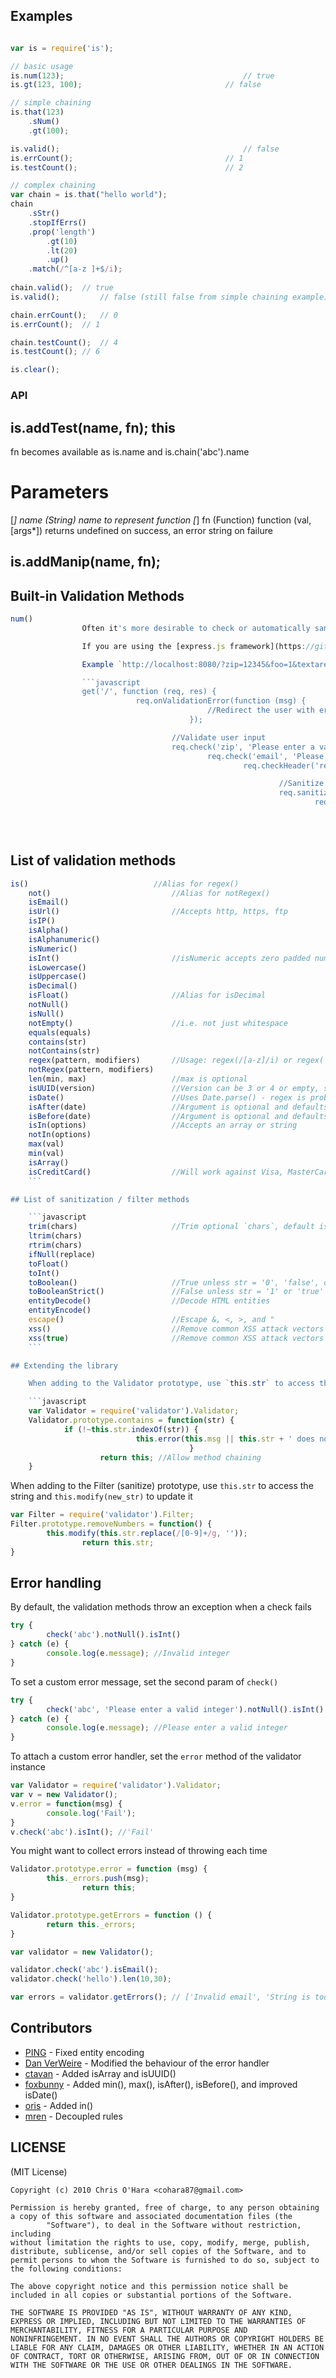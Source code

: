 <!--
**is-validation is a library for validating variables.**

To install is-validation, use [npm](http://github.com/isaacs/npm):

```bash
$ npm install is-validation
```

To use the library in the browser, include `validator-min.js`
-->

## Examples

```javascript

var is = require('is');

// basic usage
is.num(123);										// true
is.gt(123, 100);								// false

// simple chaining
is.that(123)
	.sNum()
	.gt(100);

is.valid();											// false
is.errCount();									// 1
is.testCount();									// 2

// complex chaining
var chain = is.that("hello world");
chain
	.sStr()
	.stopIfErrs()
	.prop('length')
		.gt(10)
		.lt(20)
		.up()
	.match(/^[a-z ]+$/i);
	
chain.valid();	// true
is.valid();			// false (still false from simple chaining example)

chain.errCount();	// 0
is.errCount();	// 1

chain.testCount();	// 4
is.testCount();	// 6

is.clear();

```

### API

## is.addTest(name, fn); this

fn becomes available as is.name and is.chain('abc').name

# Parameters
[*] name (String)
	name to represent function
[*] fn (Function)
	function (val, [args*]) returns undefined on success, an error string on failure

## is.addManip(name, fn);

## Built-in Validation Methods

```javascript
num()
				Often it's more desirable to check or automatically sanitize parameters by name (rather than the actual string). See [this gist](https://gist.github.com/752126) for instructions on binding the library to the `request` prototype.

				If you are using the [express.js framework](https://github.com/visionmedia/express) you can use the [express-validator middleware](https://github.com/ctavan/express-validator) to seamlessly integrate node-validator.

				Example `http://localhost:8080/?zip=12345&foo=1&textarea=large_string`

				```javascript
				get('/', function (req, res) {
						    req.onValidationError(function (msg) {
									        //Redirect the user with error 'msg'
									    });

								    //Validate user input
								    req.check('zip', 'Please enter a valid ZIP code').len(4,5).isInt();
										    req.check('email', 'Please enter a valid email').len(6,64).isEmail();
												    req.checkHeader('referer').contains('localhost');

														    //Sanitize user input
														    req.sanitize('textarea').xss();
																    req.sanitize('foo').toBoolean();

																		    //etc.
																		});
```

## List of validation methods

```javascript
is()                            //Alias for regex()
	not()                           //Alias for notRegex()
	isEmail()
	isUrl()                         //Accepts http, https, ftp
	isIP()
	isAlpha()
	isAlphanumeric()
	isNumeric()
	isInt()                         //isNumeric accepts zero padded numbers, e.g. '001', isInt doesn't
	isLowercase()
	isUppercase()
	isDecimal()
	isFloat()                       //Alias for isDecimal
	notNull()
	isNull()
	notEmpty()                      //i.e. not just whitespace
	equals(equals)
	contains(str)
	notContains(str)
	regex(pattern, modifiers)       //Usage: regex(/[a-z]/i) or regex('[a-z]','i')
	notRegex(pattern, modifiers)
	len(min, max)                   //max is optional
	isUUID(version)                 //Version can be 3 or 4 or empty, see http://en.wikipedia.org/wiki/Universally_unique_identifier
	isDate()                        //Uses Date.parse() - regex is probably a better choice
	isAfter(date)                   //Argument is optional and defaults to today. Comparison is non-inclusive
	isBefore(date)                  //Argument is optional and defaults to today. Comparison is non-inclusive
	isIn(options)                   //Accepts an array or string
	notIn(options)
	max(val)
	min(val)
	isArray()
	isCreditCard()                  //Will work against Visa, MasterCard, American Express, Discover, Diners Club, and JCB card numbering formats
	```

## List of sanitization / filter methods

	```javascript
	trim(chars)                     //Trim optional `chars`, default is to trim whitespace (\r\n\t )
	ltrim(chars)
	rtrim(chars)
	ifNull(replace)
	toFloat()
	toInt()
	toBoolean()                     //True unless str = '0', 'false', or str.length == 0
	toBooleanStrict()               //False unless str = '1' or 'true'
	entityDecode()                  //Decode HTML entities
	entityEncode()
	escape()                        //Escape &, <, >, and "
	xss()                           //Remove common XSS attack vectors from user-supplied HTML
	xss(true)                       //Remove common XSS attack vectors from images
	```

## Extending the library

	When adding to the Validator prototype, use `this.str` to access the string and `this.error(this.msg || default_msg)` when the string is invalid

	```javascript
	var Validator = require('validator').Validator;
	Validator.prototype.contains = function(str) {
		    if (!~this.str.indexOf(str)) {
					        this.error(this.msg || this.str + ' does not contain ' + str);
									    }
				    return this; //Allow method chaining
	}
```

When adding to the Filter (sanitize) prototype, use `this.str` to access the string and `this.modify(new_str)` to update it

```javascript
var Filter = require('validator').Filter;
Filter.prototype.removeNumbers = function() {
	    this.modify(this.str.replace(/[0-9]+/g, ''));
			    return this.str;
}
```

## Error handling

By default, the validation methods throw an exception when a check fails

```javascript
try {
	    check('abc').notNull().isInt()
} catch (e) {
	    console.log(e.message); //Invalid integer
}
```

To set a custom error message, set the second param of `check()`

```javascript
try {
	    check('abc', 'Please enter a valid integer').notNull().isInt()
} catch (e) {
	    console.log(e.message); //Please enter a valid integer
}
```

To attach a custom error handler, set the `error` method of the validator instance

```javascript
var Validator = require('validator').Validator;
var v = new Validator();
v.error = function(msg) {
	    console.log('Fail');
}
v.check('abc').isInt(); //'Fail'
```

You might want to collect errors instead of throwing each time

```javascript
Validator.prototype.error = function (msg) {
	    this._errors.push(msg);
			    return this;
}

Validator.prototype.getErrors = function () {
	    return this._errors;
}

var validator = new Validator();

validator.check('abc').isEmail();
validator.check('hello').len(10,30);

var errors = validator.getErrors(); // ['Invalid email', 'String is too small']
```

## Contributors

- [PING](https://github.com/PlNG) - Fixed entity encoding
- [Dan VerWeire](https://github.com/wankdanker) - Modified the behaviour of the error handler
- [ctavan](https://github.com/ctavan) - Added isArray and isUUID()
- [foxbunny](https://github.com/foxbunny) - Added min(), max(), isAfter(), isBefore(), and improved isDate()
- [oris](https://github.com/orls) - Added in()
- [mren](https://github.com/mren) - Decoupled rules

## LICENSE

(MIT License)

	Copyright (c) 2010 Chris O'Hara <cohara87@gmail.com>

	Permission is hereby granted, free of charge, to any person obtaining
	a copy of this software and associated documentation files (the
			"Software"), to deal in the Software without restriction, including
	without limitation the rights to use, copy, modify, merge, publish,
	distribute, sublicense, and/or sell copies of the Software, and to
	permit persons to whom the Software is furnished to do so, subject to
	the following conditions:

	The above copyright notice and this permission notice shall be
	included in all copies or substantial portions of the Software.

	THE SOFTWARE IS PROVIDED "AS IS", WITHOUT WARRANTY OF ANY KIND,
	EXPRESS OR IMPLIED, INCLUDING BUT NOT LIMITED TO THE WARRANTIES OF
	MERCHANTABILITY, FITNESS FOR A PARTICULAR PURPOSE AND
	NONINFRINGEMENT. IN NO EVENT SHALL THE AUTHORS OR COPYRIGHT HOLDERS BE
	LIABLE FOR ANY CLAIM, DAMAGES OR OTHER LIABILITY, WHETHER IN AN ACTION
	OF CONTRACT, TORT OR OTHERWISE, ARISING FROM, OUT OF OR IN CONNECTION
	WITH THE SOFTWARE OR THE USE OR OTHER DEALINGS IN THE SOFTWARE.
